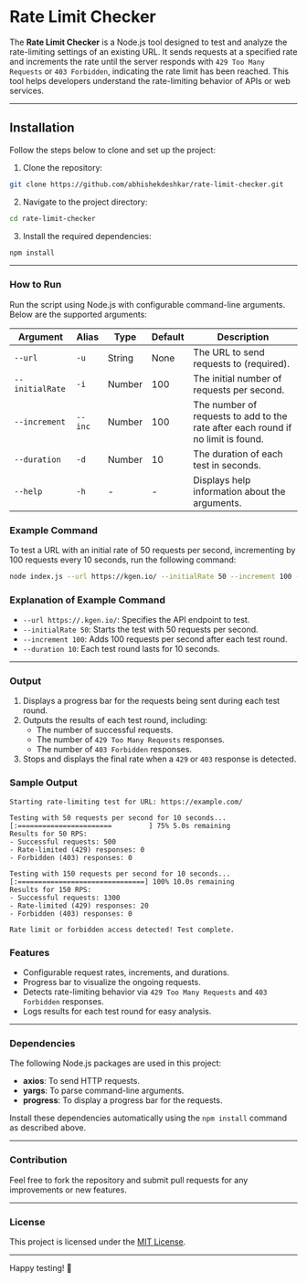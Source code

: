 # 
# Rate Limit Checker

The **Rate Limit Checker** is a Node.js tool designed to test and analyze the rate-limiting settings of an existing URL. It sends requests at a specified rate and increments the rate until the server responds with `429 Too Many Requests` or `403 Forbidden`, indicating the rate limit has been reached. This tool helps developers understand the rate-limiting behavior of APIs or web services.

---

## Installation

Follow the steps below to clone and set up the project:

1. Clone the repository:

```bash
git clone https://github.com/abhishekdeshkar/rate-limit-checker.git 
```

2. Navigate to the project directory:

```bash
cd rate-limit-checker
```

3. Install the required dependencies:

```bash
npm install
```
---

### How to Run

Run the script using Node.js with configurable command-line arguments. Below are the supported arguments:

| Argument        | Alias   | Type   | Default | Description                                                                       |
|-----------------|---------|--------|---------|-----------------------------------------------------------------------------------|
| `--url`         | `-u`    | String | None    | The URL to send requests to (required).                                          |
| `--initialRate` | `-i`    | Number | 100     | The initial number of requests per second.                                       |
| `--increment`   | `--inc` | Number | 100     | The number of requests to add to the rate after each round if no limit is found. |
| `--duration`    | `-d`    | Number | 10      | The duration of each test in seconds.                                            |
| `--help`        | `-h`    | -      | -       | Displays help information about the arguments.                                   |

### Example Command

To test a URL with an initial rate of 50 requests per second, incrementing by 100 requests every 10 seconds, run the following command:

```bash
node index.js --url https://kgen.io/ --initialRate 50 --increment 100 --duration 10 
```

### Explanation of Example Command

- `--url https://.kgen.io/`: Specifies the API endpoint to test.
- `--initialRate 50`: Starts the test with 50 requests per second.
- `--increment 100`: Adds 100 requests per second after each test round.
- `--duration 10`: Each test round lasts for 10 seconds.

---

### Output

1. Displays a progress bar for the requests being sent during each test round.
2. Outputs the results of each test round, including:
   - The number of successful requests.
   - The number of `429 Too Many Requests` responses.
   - The number of `403 Forbidden` responses.
3. Stops and displays the final rate when a `429` or `403` response is detected.

### Sample Output

```plaintext
Starting rate-limiting test for URL: https://example.com/

Testing with 50 requests per second for 10 seconds...
[:=======================         ] 75% 5.0s remaining
Results for 50 RPS:
- Successful requests: 500
- Rate-limited (429) responses: 0
- Forbidden (403) responses: 0

Testing with 150 requests per second for 10 seconds...
[:===============================] 100% 10.0s remaining
Results for 150 RPS:
- Successful requests: 1300
- Rate-limited (429) responses: 20
- Forbidden (403) responses: 0

Rate limit or forbidden access detected! Test complete.
```

### Features

- Configurable request rates, increments, and durations.
- Progress bar to visualize the ongoing requests.
- Detects rate-limiting behavior via `429 Too Many Requests` and `403 Forbidden` responses.
- Logs results for each test round for easy analysis.

---

### Dependencies

The following Node.js packages are used in this project:

- **axios**: To send HTTP requests.
- **yargs**: To parse command-line arguments.
- **progress**: To display a progress bar for the requests.

Install these dependencies automatically using the `npm install` command as described above.

---

### Contribution

Feel free to fork the repository and submit pull requests for any improvements or new features.

---

### License

This project is licensed under the [MIT License](LICENSE).

---

Happy testing! 🚀
